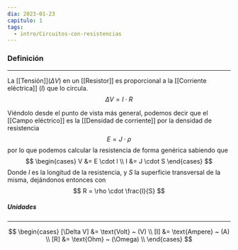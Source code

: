 ```yaml
---
dia: 2023-01-23
capitulo: 1
tags:
  - intro/Circuitos-con-resistencias
---
```

### Definición 
---
La [[Tensión]]$(\Delta V)$ en un [[Resistor]] es proporcional a la [[Corriente eléctrica]] ($I$) que lo circula.
$$ \Delta V = I \cdot R $$

Viéndolo desde el punto de vista más general, podemos decir que el [[Campo eléctrico]] es la [[Densidad de corriente]] por la densidad de resistencia $$ E = J \cdot \rho $$ 
por lo que podemos calcular la resistencia de forma genérica sabiendo que $$ \begin{cases} 
	V &= E \cdot l \\
	I &= J \cdot S
\end{cases} $$
Donde $l$ es la longitud de la resistencia, y $S$ la superficie transversal de la misma, dejándonos entonces con $$ R = \rho \cdot \frac{l}{S} $$
##### Unidades
---
$$ 
\begin{cases}
[\Delta V] &= \text{Volt} ~ (V) \\
[I] &= \text{Ampere} ~ (A) \\
[R] &= \text{Ohm} ~ (\Omega) \\ 
\end{cases}
$$
